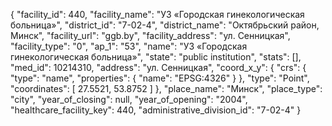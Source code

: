 {
    "facility_id": 440,
    "facility_name": "УЗ «Городская гинекологическая больница»",
    "district_id": "7-02-4",
    "district_name": "Октябрьский район, Минск",
    "facility_url": "ggb.by",
    "facility_address": "ул. Сенницкая",
    "facility_type": "0",
    "ap_1": "53",
    "name": "УЗ «Городская гинекологическая больница»",
    "state": "public institution",
    "stats": [],
    "med_id": 10214310,
    "address": "ул. Сенницкая",
    "coord_x_y": {
        "crs": {
            "type": "name",
            "properties": {
                "name": "EPSG:4326"
            }
        },
        "type": "Point",
        "coordinates": [
            27.5521,
            53.8752
        ]
    },
    "place_name": "Минск",
    "place_type": "city",
    "year_of_closing": null,
    "year_of_opening": "2004",
    "healthcare_facility_key": 440,
    "administrative_division_id": "7-02-4"
}